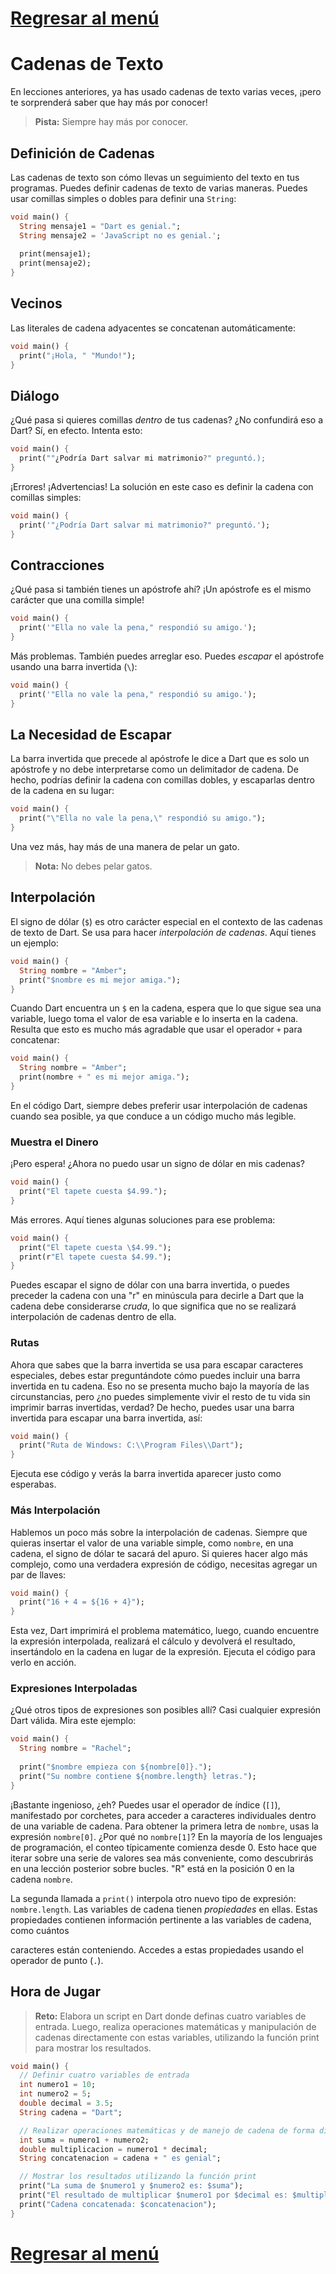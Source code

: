 # [Regresar al menú](https://github.com/proyecMariana/guswill_dart-flutter-main/tree/main)

# Cadenas de Texto

En lecciones anteriores, ya has usado cadenas de texto varias veces, ¡pero te sorprenderá saber que hay más por conocer!

> **Pista:** Siempre hay más por conocer.

## Definición de Cadenas
Las cadenas de texto son cómo llevas un seguimiento del texto en tus programas. Puedes definir cadenas de texto de varias maneras. Puedes usar comillas simples o dobles para definir una `String`:

```dart
void main() {
  String mensaje1 = "Dart es genial.";
  String mensaje2 = 'JavaScript no es genial.';
  
  print(mensaje1);
  print(mensaje2);
}
```

## Vecinos
Las literales de cadena adyacentes se concatenan automáticamente:

```dart
void main() {
  print("¡Hola, " "Mundo!");
}
```

## Diálogo
¿Qué pasa si quieres comillas _dentro_ de tus cadenas? ¿No confundirá eso a Dart? Sí, en efecto. Intenta esto:

```dart
void main() {
  print(""¿Podría Dart salvar mi matrimonio?" preguntó.);
}
```

¡Errores! ¡Advertencias! La solución en este caso es definir la cadena con comillas simples:

```dart
void main() {
  print('"¿Podría Dart salvar mi matrimonio?" preguntó.');
}
```

## Contracciones
¿Qué pasa si también tienes un apóstrofe ahí? ¡Un apóstrofe es el mismo carácter que una comilla simple!

```dart
void main() {
  print('"Ella no vale la pena," respondió su amigo.');
}
```

Más problemas. También puedes arreglar eso. Puedes _escapar_ el apóstrofe usando una barra invertida (`\`):

```dart
void main() {
  print('"Ella no vale la pena," respondió su amigo.');
}
```

## La Necesidad de Escapar
La barra invertida que precede al apóstrofe le dice a Dart que es solo un apóstrofe y no debe interpretarse como un delimitador de cadena. De hecho, podrías definir la cadena con comillas dobles, y escaparlas dentro de la cadena en su lugar:

```dart
void main() {
  print("\"Ella no vale la pena,\" respondió su amigo.");
}
```

Una vez más, hay más de una manera de pelar un gato.

> **Nota:** No debes pelar gatos.

## Interpolación
El signo de dólar (`$`) es otro carácter especial en el contexto de las cadenas de texto de Dart. Se usa para hacer _interpolación de cadenas_. Aquí tienes un ejemplo:

```dart
void main() {
  String nombre = "Amber";
  print("$nombre es mi mejor amiga.");
}
```

Cuando Dart encuentra un `$` en la cadena, espera que lo que sigue sea una variable, luego toma el valor de esa variable e lo inserta en la cadena. Resulta que esto es mucho más agradable que usar el operador `+` para concatenar:

```dart
void main() {
  String nombre = "Amber";
  print(nombre + " es mi mejor amiga.");
}
```

En el código Dart, siempre debes preferir usar interpolación de cadenas cuando sea posible, ya que conduce a un código mucho más legible.

### Muestra el Dinero
¡Pero espera! ¿Ahora no puedo usar un signo de dólar en mis cadenas?

```dart
void main() {
  print("El tapete cuesta $4.99.");
}
```

Más errores. Aquí tienes algunas soluciones para ese problema:

```dart
void main() {
  print("El tapete cuesta \$4.99.");
  print(r"El tapete cuesta $4.99.");
}
```

Puedes escapar el signo de dólar con una barra invertida, o puedes preceder la cadena con una "r" en minúscula para decirle a Dart que la cadena debe considerarse _cruda_, lo que significa que no se realizará interpolación de cadenas dentro de ella.

### Rutas
Ahora que sabes que la barra invertida se usa para escapar caracteres especiales, debes estar preguntándote cómo puedes incluir una barra invertida en tu cadena. Eso no se presenta mucho bajo la mayoría de las circunstancias, pero ¿no puedes simplemente vivir el resto de tu vida sin imprimir barras invertidas, verdad? De hecho, puedes usar una barra invertida para escapar una barra invertida, así:

```dart
void main() {
  print("Ruta de Windows: C:\\Program Files\\Dart");
}
```

Ejecuta ese código y verás la barra invertida aparecer justo como esperabas.

### Más Interpolación
Hablemos un poco más sobre la interpolación de cadenas. Siempre que quieras insertar el valor de una variable simple, como `nombre`, en una cadena, el signo de dólar te sacará del apuro. Si quieres hacer algo más complejo, como una verdadera expresión de código, necesitas agregar un par de llaves:

```dart
void main() {
  print("16 + 4 = ${16 + 4}");
}
```

Esta vez, Dart imprimirá el problema matemático, luego, cuando encuentre la expresión interpolada, realizará el cálculo y devolverá el resultado, insertándolo en la cadena en lugar de la expresión. Ejecuta el código para verlo en acción.

### Expresiones Interpoladas
¿Qué otros tipos de expresiones son posibles allí? Casi cualquier expresión Dart válida. Mira este ejemplo:

```dart
void main() {
  String nombre = "Rachel";
  
  print("$nombre empieza con ${nombre[0]}.");
  print("Su nombre contiene ${nombre.length} letras.");
}
```

¡Bastante ingenioso, ¿eh? Puedes usar el operador de índice (`[]`), manifestado por corchetes, para acceder a caracteres individuales dentro de una variable de cadena. Para obtener la primera letra de `nombre`, usas la expresión `nombre[0]`. ¿Por qué no `nombre[1]`? En la mayoría de los lenguajes de programación, el conteo típicamente comienza desde 0. Esto hace que iterar sobre una serie de valores sea más conveniente, como descubrirás en una lección posterior sobre bucles. "R" está en la posición 0 en la cadena `nombre`.

La segunda llamada a `print()` interpola otro nuevo tipo de expresión: `nombre.length`. Las variables de cadena tienen _propiedades_ en ellas. Estas propiedades contienen información pertinente a las variables de cadena, como cuántos

 caracteres están conteniendo. Accedes a estas propiedades usando el operador de punto (`.`).

## Hora de Jugar
> **Reto:** Elabora un script en Dart donde definas cuatro variables de entrada. Luego, realiza operaciones matemáticas y manipulación de cadenas directamente con estas variables, utilizando la función print para mostrar los resultados.
```dart
void main() {
  // Definir cuatro variables de entrada
  int numero1 = 10;
  int numero2 = 5;
  double decimal = 3.5;
  String cadena = "Dart";

  // Realizar operaciones matemáticas y de manejo de cadena de forma directa
  int suma = numero1 + numero2;
  double multiplicacion = numero1 * decimal;
  String concatenacion = cadena + " es genial";

  // Mostrar los resultados utilizando la función print
  print("La suma de $numero1 y $numero2 es: $suma");
  print("El resultado de multiplicar $numero1 por $decimal es: $multiplicacion");
  print("Cadena concatenada: $concatenacion");
}

```
# [Regresar al menú](https://github.com/proyecMariana/guswill_dart-flutter-main/tree/main)

